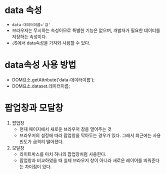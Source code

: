 # data 속성

- `data-데이터이름='값'`
- 브라우저는 무시하는 속성이므로 특별한 기능은 없으며, 개발자가 필요한 데이터를 저장하는 속성이다.
- JS에서 data속성을 가져와 사용할 수 있다.

# data속성 사용 방법

- DOM요소.getAttribute('data-데이터이름');
- DOM요소.dataset.데이터이름;

# 팝업창과 모달창

1. 팝업창
   - 현재 페이지에서 새로운 브라우저 창을 열어주는 것
   - 브라우저의 설정에 따라 팝업창을 막아두는 경우가 있다. 그래서 최근에는 사용 빈도가 급격히 떨어졌다.
2. 모달창
   - 라이트박스를 마치 하나의 팝업창처럼 사용한다.
   - 팝업창과 비교하였을 때 실제 브라우저 창이 아니라 새로운 레이어를 띄워준다는 차이점이 있다.
